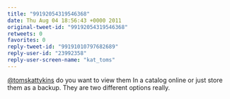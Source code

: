 ```yaml
---
title: "99192054319546368"
date: Thu Aug 04 18:56:43 +0000 2011
original-tweet-id: "99192054319546368"
retweets: 0
favorites: 0
reply-tweet-id: "99191010797682689"
reply-user-id: "23992358"
reply-user-screen-name: "kat_toms"
---
```

<a href="https://twitter.com/tomskattykins">@tomskattykins</a> do you want to view them
In a catalog online or just store them as a backup. They are two different options really.
